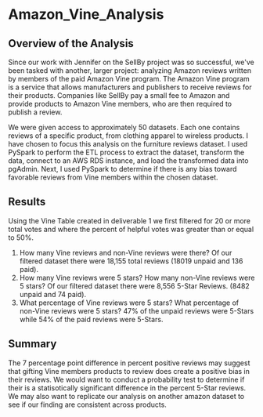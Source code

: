 # Amazon_Vine_Analysis
## Overview of the Analysis 
Since our work with Jennifer on the SellBy project was so successful, we've been tasked with another, larger project: analyzing Amazon reviews written by members of the paid Amazon Vine program. The Amazon Vine program is a service that allows manufacturers and publishers to receive reviews for their products. Companies like SellBy pay a small fee to Amazon and provide products to Amazon Vine members, who are then required to publish a review.

We were given access to approximately 50 datasets. Each one contains reviews of a specific product, from clothing apparel to wireless products. I have chosen to focus this analysis on the furniture reviews dataset. I used PySpark to perform the ETL process to extract the dataset, transform the data, connect to an AWS RDS instance, and load the transformed data into pgAdmin. Next, I used PySpark to determine if there is any bias toward favorable reviews from Vine members within the chosen dataset.

## Results 
Using the Vine Table created in deliverable 1 we first filtered for 20 or more total votes and  where the percent of helpful votes was greater than or equal to 50%. 
1. How many Vine reviews and non-Vine reviews were there?
Of our filtered dataset there were 18,155 total reviews (18019 unpaid and 136 paid). 
2. How many Vine reviews were 5 stars? How many non-Vine reviews were 5 stars?
Of our filtered dataset there were 8,556 5-Star Reviews. (8482 unpaid and 74 paid). 
3. What percentage of Vine reviews were 5 stars? What percentage of non-Vine reviews were 5 stars?
47% of the unpaid reviews were 5-Stars while 54% of the paid reviews were 5-Stars.  

## Summary 
The 7 percentage point difference in percent positive reviews may suggest that gifting Vine members products to review does create a positive bias in their reviews. We would want to conduct a probability test to determine if their is a statisotically significant difference in the percent 5-Star reviews. We may also want to replicate our analysis on another amazon dataset to see if our finding are consistent across products. 